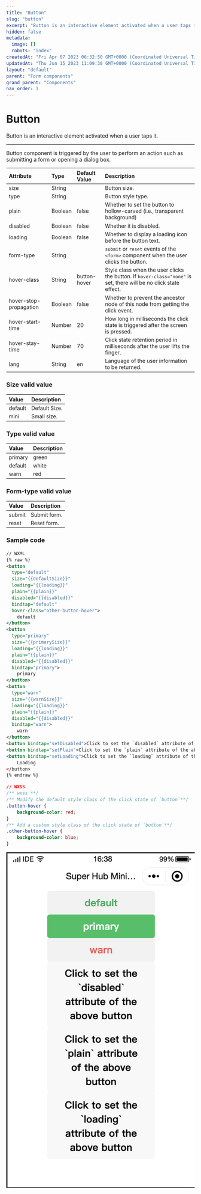 ```yaml
---
title: "Button"
slug: "button"
excerpt: "Button is an interactive element activated when a user taps it."
hidden: false
metadata: 
  image: []
  robots: "index"
createdAt: "Fri Apr 07 2023 06:32:50 GMT+0000 (Coordinated Universal Time)"
updatedAt: "Thu Jun 15 2023 11:09:30 GMT+0000 (Coordinated Universal Time)"
layout: "default"
parent: "Form components"
grand_parent: "Components"
nav_order: 1
---
```

# Button 
Button is an interactive element activated when a user taps it.

***

Button component is triggered by the user to perform an action such as submitting a form or opening a dialog box.

| Attribute              | Type    | Default Value | Description                                                                                                       |
| :--------------------- | :------ | :------------ | :---------------------------------------------------------------------------------------------------------------- |
| size                   | String  |               | Button size.                                                                                                      |
| type                   | String  |               | Button style type.                                                                                                |
| plain                  | Boolean | false         | Whether to set the button to hollow-carved (i.e., transparent background)                                         |
| disabled               | Boolean | false         | Whether it is disabled.                                                                                           |
| loading                | Boolean | false         | Whether to display a loading icon before the button text.                                                         |
| form-type              | String  |               | `submit` or `reset` events of the `<form>` component when the user clicks the button.                             |
| hover-class            | String  | button-hover  | Style class when the user clicks the button. If `hover-class="none"` is set, there will be no click state effect. |
| hover-stop-propagation | Boolean | false         | Whether to prevent the ancestor node of this node from getting the click event.                                   |
| hover-start-time       | Number  | 20            | How long in milliseconds the click state is triggered after the screen is pressed.                                |
| hover-stay-time        | Number  | 70            | Click state retention period in milliseconds after the user lifts the finger.                                     |
| lang                   | String  | en            | Language of the user information to be returned.                                                                  |

### Size valid value

| Value   | Description   |
| :------ | :------------ |
| default | Default Size. |
| mini    | Small size.   |

### Type valid value

| Value   | Description |
| :------ | :---------- |
| primary | green       |
| default | white       |
| warn    | red         |

### Form-type valid value

| Value  | Description  |
| :----- | :----------- |
| submit | Submit form. |
| reset  | Reset form.  |

### Sample code

```xml
// WXML
{% raw %}
<button
  type="default"
  size="{{defaultSize}}"
  loading="{{loading}}"
  plain="{{plain}}"
  disabled="{{disabled}}"
  bindtap="default"
  hover-class="other-button-hover">
	default
</button>
<button
  type="primary"
  size="{{primarySize}}"
  loading="{{loading}}"
  plain="{{plain}}"
  disabled="{{disabled}}"
  bindtap="primary">
	primary
</button>
<button
  type="warn"
  size="{{warnSize}}"
  loading="{{loading}}"
  plain="{{plain}}"
  disabled="{{disabled}}"
  bindtap="warn">
	warn
</button>
<button bindtap="setDisabled">Click to set the `disabled` attribute of the above button</button>
<button bindtap="setPlain">Click to set the `plain` attribute of the above button</button>
<button bindtap="setLoading">Click to set the `loading` attribute of the above button</button>
	Loading
</button>
{% endraw %}
```
```css
// WXSS
/** wxss **/
/** Modify the default style class of the click state of `button`**/
.button-hover {
	background-color: red;
}
/** Add a custom style class of the click state of `button`**/
.other-button-hover {
	background-color: blue;
}
```

![](../../assets/images/8431148-Screenshot_2023-06-15_at_4.38.59_PM.png)
